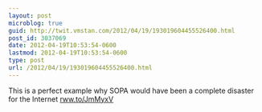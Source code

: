 ```yaml
---
layout: post
microblog: true
guid: http://twit.vmstan.com/2012/04/19/193019604455526400.html
post_id: 3037069
date: 2012-04-19T10:53:54-0600
lastmod: 2012-04-19T10:53:54-0600
type: post
url: /2012/04/19/193019604455526400.html
---
```

This is a perfect example why SOPA would have been a complete disaster for the Internet <a href="http://rww.to/JmMyxV">rww.to/JmMyxV</a>
